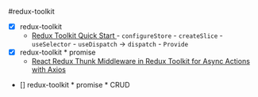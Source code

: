 #redux-toolkit

- [x] redux-toolkit
  - [Redux Toolkit Quick Start
    ](https://redux-toolkit.js.org/tutorials/quick-start) - `configureStore` - `createSlice` - `useSelector` - `useDispatch` -> `dispatch` - `Provide`
- [x] redux-toolkit \* promise
  - [React Redux Thunk Middleware in Redux Toolkit for Async Actions with Axios
    ](https://www.youtube.com/watch?v=93CR_yURoII)
- [] redux-toolkit \* promise \* CRUD
